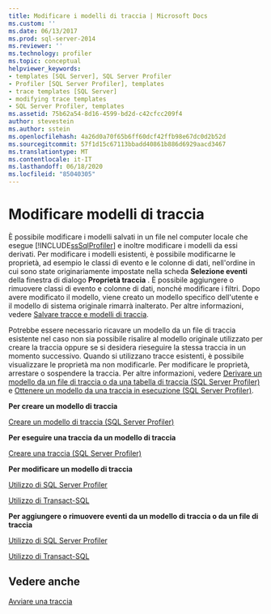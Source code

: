 ```yaml
---
title: Modificare i modelli di traccia | Microsoft Docs
ms.custom: ''
ms.date: 06/13/2017
ms.prod: sql-server-2014
ms.reviewer: ''
ms.technology: profiler
ms.topic: conceptual
helpviewer_keywords:
- templates [SQL Server], SQL Server Profiler
- Profiler [SQL Server Profiler], templates
- trace templates [SQL Server]
- modifying trace templates
- SQL Server Profiler, templates
ms.assetid: 75b62a54-8d16-4599-bd2d-c42cfcc209f4
author: stevestein
ms.author: sstein
ms.openlocfilehash: 4a26d0a70f65b6ff60dcf42ffb98e67dc0d2b52d
ms.sourcegitcommit: 57f1d15c67113bbadd40861b886d6929aacd3467
ms.translationtype: MT
ms.contentlocale: it-IT
ms.lasthandoff: 06/18/2020
ms.locfileid: "85040305"
---
```

# <a name="modify-trace-templates"></a>Modificare modelli di traccia
  È possibile modificare i modelli salvati in un file nel computer locale che esegue [!INCLUDE[ssSqlProfiler](../../includes/sssqlprofiler-md.md)] e inoltre modificare i modelli da essi derivati. Per modificare i modelli esistenti, è possibile modificarne le proprietà, ad esempio le classi di evento e le colonne di dati, nell'ordine in cui sono state originariamente impostate nella scheda **Selezione eventi** della finestra di dialogo **Proprietà traccia** . È possibile aggiungere o rimuovere classi di evento e colonne di dati, nonché modificare i filtri. Dopo avere modificato il modello, viene creato un modello specifico dell'utente e il modello di sistema originale rimarrà inalterato. Per altre informazioni, vedere [Salvare tracce e modelli di traccia](save-traces-and-trace-templates.md).  
  
 Potrebbe essere necessario ricavare un modello da un file di traccia esistente nel caso non sia possibile risalire al modello originale utilizzato per creare la traccia oppure se si desidera rieseguire la stessa traccia in un momento successivo. Quando si utilizzano tracce esistenti, è possibile visualizzare le proprietà ma non modificarle. Per modificare le proprietà, arrestare o sospendere la traccia. Per altre informazioni, vedere [Derivare un modello da un file di traccia o da una tabella di traccia &#40;SQL Server Profiler&#41;](sql-server-profiler.md) e [Ottenere un modello da una traccia in esecuzione &#40;SQL Server Profiler&#41;](derive-a-template-from-a-running-trace-sql-server-profiler.md).  
  
 **Per creare un modello di traccia**  
  
 [Creare un modello di traccia &#40;SQL Server Profiler&#41;](create-a-trace-template-sql-server-profiler.md)  
  
 **Per eseguire una traccia da un modello di traccia**  
  
 [Creare una traccia &#40;SQL Server Profiler&#41;](create-a-trace-sql-server-profiler.md)  
  
 **Per modificare un modello di traccia**  
  
 [Utilizzo di SQL Server Profiler](../../database-engine/modify-a-trace-template-sql-server-profiler.md)  
  
 [Utilizzo di Transact-SQL](../../relational-databases/sql-trace/modify-an-existing-trace-transact-sql.md)  
  
 **Per aggiungere o rimuovere eventi da un modello di traccia o da un file di traccia**  
  
 [Utilizzo di SQL Server Profiler](specify-events-and-data-columns-for-a-trace-file-sql-server-profiler.md)  
  
 [Utilizzo di Transact-SQL](/sql/relational-databases/system-stored-procedures/sp-trace-setevent-transact-sql)  
  
## <a name="see-also"></a>Vedere anche  
 [Avviare una traccia](start-a-trace.md)  
  
  
